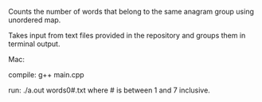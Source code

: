 Counts the number of words that belong to the same anagram group using unordered map.

Takes input from text files provided in the repository and groups them 
in terminal output. 

Mac:

compile: g++ main.cpp

run: ./a.out words0#.txt   where # is between 1 and 7 inclusive. 
